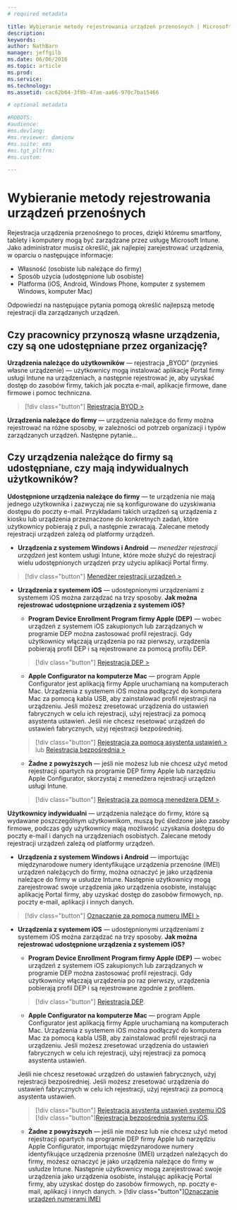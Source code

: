 ```yaml
---
# required metadata

title: Wybieranie metody rejestrowania urządzeń przenośnych | Microsoft Intune
description:
keywords:
author: NathBarn
manager: jeffgilb
ms.date: 06/06/2016
ms.topic: article
ms.prod:
ms.service:
ms.technology:
ms.assetid: cac62b64-3f8b-47ae-aa66-970c7ba15466

# optional metadata

#ROBOTS:
#audience:
#ms.devlang:
#ms.reviewer: damionw
#ms.suite: ems
#ms.tgt_pltfrm:
#ms.custom:

---
```


# Wybieranie metody rejestrowania urządzeń przenośnych

Rejestracja urządzenia przenośnego to proces, dzięki któremu smartfony, tablety i komputery mogą być zarządzane przez usługę Microsoft Intune. Jako administrator musisz określić, jak najlepiej zarejestrować urządzenia, w oparciu o następujące informacje:

 -  Własność (osobiste lub należące do firmy)
 -  Sposób użycia (udostępnione lub osobiste)
 -  Platforma (iOS, Android, Windows Phone, komputer z systemem Windows, komputer Mac)

Odpowiedzi na następujące pytania pomogą określić najlepszą metodę rejestracji dla zarządzanych urządzeń.

## Czy pracownicy przynoszą własne urządzenia, czy są one udostępniane przez organizację?

  **Urządzenia należące do użytkowników** — rejestracja „BYOD” (przynieś własne urządzenie) — użytkownicy mogą instalować aplikację Portal firmy usługi Intune na urządzeniach, a następnie rejestrować je, aby uzyskać dostęp do zasobów firmy, takich jak poczta e-mail, aplikacje firmowe, dane firmowe i pomoc techniczna.  
  > [!div class="button"]   [Rejestracja BYOD >](..deploy-use/get-ready-to-enroll-devices-in-microsoft-intune)

  **Urządzenia należące do firmy** — urządzenia należące do firmy można rejestrować na różne sposoby, w zależności od potrzeb organizacji i typów zarządzanych urządzeń. Następne pytanie...

## Czy urządzenia należące do firmy są udostępniane, czy mają indywidualnych użytkowników?

**Udostępnione urządzenia należące do firmy** — te urządzenia nie mają jednego użytkownika i zazwyczaj nie są konfigurowane do uzyskiwania dostępu do poczty e-mail. Przykładami takich urządzeń są urządzenia z kiosku lub urządzenia przeznaczone do konkretnych zadań, które użytkownicy pobierają z puli, a następnie zwracają. Zalecane metody rejestracji urządzeń zależą od platformy urządzeń.

  - **Urządzenia z systemem Windows i Android** — *menedżer rejestracji urządzeń* jest kontem usługi Intune, które może służyć do rejestracji wielu udostępnionych urządzeń przy użyciu aplikacji Portal firmy.
  > [!div class="button"]   [Menedżer rejestracji urządzeń >](../deploy-use/enroll-corporate-owned-devices-with-the-device-enrollment-manager-in-microsoft-intune)

  - **Urządzenia z systemem iOS** — udostępnionymi urządzeniami z systemem iOS można zarządzać na trzy sposoby.  **Jak można rejestrować udostępnione urządzenia z systemem iOS?**

    - **Program Device Enrollment Program firmy Apple (DEP)** — wobec urządzeń z systemem iOS zakupionych lub zarządzanych w programie DEP można zastosować profil rejestracji. Gdy użytkownicy włączają urządzenia po raz pierwszy, urządzenia pobierają profil DEP i są rejestrowane za pomocą profilu DEP.
    > [!div class="button"]     [Rejestracja DEP >](../deploy-use/ios-device-enrollment-program-in-microsoft-intune)

    - **Apple Configurator na komputerze Mac** — program Apple Configurator jest aplikacją firmy Apple uruchamianą na komputerach Mac. Urządzenia z systemem iOS można podłączyć do komputera Mac za pomocą kabla USB, aby zainstalować profil rejestracji na urządzeniu. Jeśli możesz zresetować urządzenia do ustawień fabrycznych w celu ich rejestracji, użyj rejestracji za pomocą asystenta ustawień. Jeśli nie chcesz resetować urządzeń do ustawień fabrycznych, użyj rejestracji bezpośredniej.

    > [!div class="button"]     [Rejestracja za pomocą asystenta ustawień >](../deploy-use/ios-setup-assistant-enrollment-in-microsoft-intune) lub [Rejestracja bezpośrednia >](../deploy-use/ios-direct-enrollment-in-microsoft-intune)

    - **Żadne z powyższych** — jeśli nie możesz lub nie chcesz użyć metod rejestracji opartych na programie DEP firmy Apple lub narzędziu Apple Configurator, skorzystaj z menedżera rejestracji urządzeń usługi Intune.
    > [!div class="button"]     [Rejestracja za pomocą menedżera DEM >](../deploy-use/enroll-corporate-owned-devices-with-the-device-enrollment-manager-in-microsoft-intune).

**Użytkownicy indywidualni** — urządzenia należące do firmy, które są wydawane poszczególnym użytkownikom, muszą być śledzone jako zasoby firmowe, podczas gdy użytkownicy mają możliwość uzyskania dostępu do poczty e-mail i danych na urządzeniach osobistych. Zalecane metody rejestracji urządzeń zależą od platformy urządzeń.

  - **Urządzenia z systemem Windows i Android** — importując międzynarodowe numery identyfikujące urządzenia przenośne (IMEI) urządzeń należących do firmy, można oznaczyć je jako urządzenia należące do firmy w usłudze Intune. Następnie użytkownicy mogą zarejestrować swoje urządzenia jako urządzenia osobiste, instalując aplikację Portal firmy, aby uzyskać dostęp do zasobów firmowych, np. poczty e-mail, aplikacji i innych danych.
  > [!div class="button"]   [Oznaczanie za pomocą numeru IMEI >](../deploy-use/specify-corporate-owned-devices-with-international-mobile-equipment-identity-imei-numbers)

  - **Urządzenia z systemem iOS** — udostępnionymi urządzeniami z systemem iOS można zarządzać na trzy sposoby.  **Jak można rejestrować udostępnione urządzenia z systemem iOS?**

    - **Program Device Enrollment Program firmy Apple (DEP)** — wobec urządzeń z systemem iOS zakupionych lub zarządzanych w programie DEP można zastosować profil rejestracji. Gdy użytkownicy włączają urządzenia po raz pierwszy, urządzenia pobierają profil DEP i są rejestrowane zgodnie z profilem.
    > [!div class="button"]     [Rejestracja DEP](../deploy-use/ios-device-enrollment-program-in-microsoft-intune).

    - **Apple Configurator na komputerze Mac** — program Apple Configurator jest aplikacją firmy Apple uruchamianą na komputerach Mac. Urządzenia z systemem iOS można podłączyć do komputera Mac za pomocą kabla USB, aby zainstalować profil rejestracji na urządzeniu. Jeśli możesz zresetować urządzenia do ustawień fabrycznych w celu ich rejestracji, użyj rejestracji za pomocą asystenta ustawień.

    Jeśli nie chcesz resetować urządzeń do ustawień fabrycznych, użyj rejestracji bezpośredniej.
    Jeśli możesz zresetować urządzenia do ustawień fabrycznych w celu ich rejestracji, użyj rejestracji za pomocą asystenta ustawień.
    > [!div class="button"] [Rejestracja asystenta ustawień systemu iOS](../deploy-use/ios-setup-assistant-enrollment-in-microsoft-intune) [!div class="button"][Rejestracja bezpośrednia systemu iOS](../deploy-use/ios-direct-enrollment-in-microsoft-intune).

    - **Żadne z powyższych** — jeśli nie możesz lub nie chcesz użyć metod rejestracji opartych na programie DEP firmy Apple lub narzędziu Apple Configurator, importując międzynarodowe numery identyfikujące urządzenia przenośne (IMEI) urządzeń należących do firmy, możesz oznaczyć je jako urządzenia należące do firmy w usłudze Intune. Następnie użytkownicy mogą zarejestrować swoje urządzenia jako urządzenia osobiste, instalując aplikację Portal firmy, aby uzyskać dostęp do zasobów firmowych, np. poczty e-mail, aplikacji i innych danych. > [!div class="button"][Oznaczanie urządzeń numerami IMEI](../deploy-use/specify-corporate-owned-devices-with-international-mobile-equipment-identity-imei-numbers)


<!--HONumber=Jun16_HO1-->


